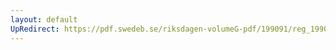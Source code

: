 ```yaml
---
layout: default
UpRedirect: https://pdf.swedeb.se/riksdagen-volumeG-pdf/199091/reg_199091/reg_199091_0034.pdf
---
```

